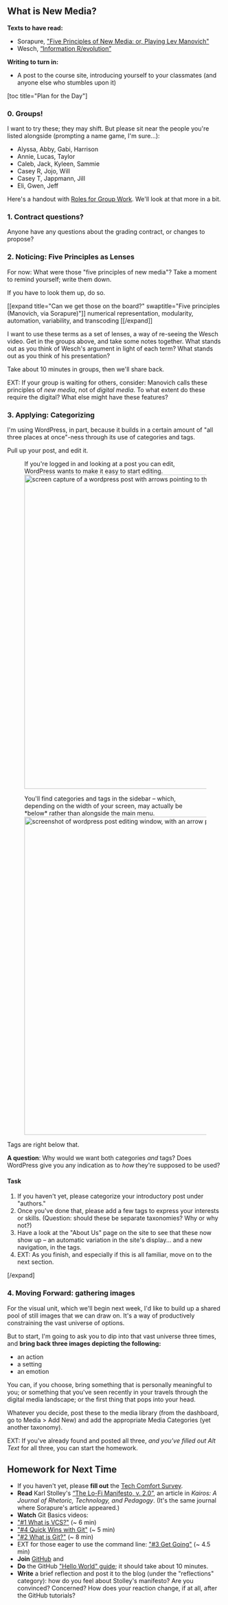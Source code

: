 ## What is New Media? 
**Texts to have read:** 

* Sorapure, ["Five Principles of New Media: or, Playing Lev Manovich"](http://kairos.technorhetoric.net/8.2/binder2.html?coverweb/sorapure/index.htm)
* Wesch, [“Information R/evolution”](http://www.youtube.com/watch?v=-4CV05HyAbM&amp;feature=youtube_gdata_player)

**Writing to turn in:**

* A post to the course site, introducing yourself to your classmates (and anyone else who stumbles upon it)


[toc title="Plan for the Day"]

### 0. Groups! 
<!-- 5-8 min --> 
I want to try these; they may shift. But please sit near the people you're listed alongside (prompting a name game, I'm sure...):

* Alyssa, Abby, Gabi, Harrison
* Annie, Lucas, Taylor
* Caleb, Jack, Kyleen, Sammie
* Casey R, Jojo, Will
* Casey T, Jappmann, Jill
* Eli, Gwen, Jeff

Here's a handout with [Roles for Group Work](/documents/2017/08/roles-for-group-work.rtf). We'll look at that more in a bit.

### 1. Contract questions?
Anyone have any questions about the grading contract, or changes to propose?

### 2. Noticing: Five Principles as Lenses
<!-- 15 min + 15 min -->
For now: What were those "five principles of new media"? Take a moment to remind yourself; write them down. 

If you have to look them up, do so. <!-- Where did you go to look them up? Why? -->

[[expand title="Can we get those on the board?" swaptitle="Five principles (Manovich, via Sorapure)"]]
numerical representation, modularity, automation, variability,
and transcoding
[[/expand]]

I want to use these terms as a set of lenses, a way of re-seeing the Wesch video. Get in the groups above, and take some notes together. What stands out as you think of Wesch's argument in light of each term? What stands out as you think of his presentation?

Take about 10 minutes in groups, then we'll share back.
<!-- First person to ask who wants which role is the Diplomat. -->

EXT: If your group is waiting for others, consider: Manovich calls these principles of *new media*, not of *digital media*. To what extent do these require the digital? What else might have these features?


<!-- Would anyone like to volunteer to take notes for the class? -->


### 3. Applying: Categorizing
I'm using WordPress, in part, because it builds in a certain amount of "all three places at once"-ness through its use of categories and tags.

Pull up your post, and edit it.

<figure>
<figcaption>If you're logged in and looking at a post you can edit, WordPress wants to make it easy to start editing.</figcaption>
<img src="https://cdm2017.majoringinmeta.net/wp-content/uploads/2017/08/screenshot-to-edit-a-post.png" alt="screen capture of a wordpress post with arrows pointing to the three &quot;Edit&quot; links (top of post, bottom of post, top admin bar)" width="938" height="731" class="aligncenter size-full wp-image-211" />
</figure>

<figure>
<figcaption>You'll find categories and tags in the sidebar – which, depending on the width of your screen, may actually be *below* rather than alongside the main menu.</figcaption>
<img src="https://cdm2017.majoringinmeta.net/wp-content/uploads/2017/08/screenshot-to-categorize-a-post.png" alt="screenshot of wordpress post editing window, with an arrow pointing to the categories dialog box." width="899" height="740" class="aligncenter size-full wp-image-214" />
</figure>

Tags are right below that.

<div class="alert alert-info">
<strong>A question</strong>: Why would we want both categories <em>and</em> tags? Does WordPress give you any indication as to <em>how</em> they're supposed to be used?
</div>

#### Task
<ol>
<li>If you haven't yet, please categorize your introductory post under "authors."</li>
<li>Once you've done that, please add a few tags to express your interests or skills. (Question: should these be separate taxonomies? Why or why not?)</li>
<li>Have a look at the "About Us" page on the site to see that these now show up – an automatic variation in the site's display... and a new navigation, in the tags.</li>
<li>EXT: As you finish, and especially if this is all familiar, move on to the next section.</li>
</ol>
[/expand]

### 4. Moving Forward: gathering images
For the visual unit, which we'll begin next week, I'd like to build up a shared pool of still images that we can draw on. It's a way of productively constraining the vast universe of options.

But to start, I'm going to ask you to dip into that vast universe three times, and **bring back three images depicting the following:**
<div class="alert alert-success">
<ul><li>an action</li>
<li>a setting</li>	<!-- note for next time: replace with season, to set up haiku? UPDATE: Better Note for Next Time: instead of finding three rando images, get students thinking about how to draw attention (the goal of the visual unit's major project) by having them take photos of attention-grabbing visuals in their everyday environments. Kickself that I didn't think of this in time. --> 
<li>an emotion</li>
</ul>
</div>

<!-- note for next time: start by writing something down. maybe use this for the first day?? -->

You can, if you choose, bring something that is personally meaningful to you; or something that you've seen recently in your travels through the digital media landscape; or the first thing that pops into your head. 

Whatever you decide, post these to the media library (from the dashboard, go to Media > Add New) and add the appropriate Media Categories (yet another taxonomy).

EXT: If you've already found and posted all three, *and you've filled out Alt Text* for all three, you can start the homework.

## Homework for Next Time

* If you haven't yet, please **fill out** the [Tech Comfort Survey](https://goo.gl/forms/Y6SZfG9Od2JUw1y42).
* **Read** Karl Stolley's [“The Lo-Fi Manifesto, v. 2.0”](http://kairos.technorhetoric.net/20.2/inventio/stolley/), an article in *Kairos: A Journal of Rhetoric, Technology, and Pedagogy*. (It's the same journal where Sorapure's article appeared.)
* **Watch** Git Basics videos: 
 * ["#1 What is VCS?"](https://youtu.be/8oRjP8yj2Wo) (~ 6 min)
 * ["#4 Quick Wins with Git"](https://youtu.be/7w5Z7LmyLgI) (~ 5 min)
 * ["#2 What is Git?"](https://youtu.be/uhtzxPU7Bz0) (~ 8 min)
 * EXT for those eager to use the command line: ["#3 Get Going"](https://youtu.be/wmnSyrRBKTw) (~ 4.5 min)
* **Join** [GitHub](https://github.com/) and
* **Do** the GitHub ["Hello World" guide](https://guides.github.com/activities/hello-world/); it should take about 10 minutes.
* **Write** a brief reflection and post it to the blog (under the "reflections" category): how do you feel about Stolley's manifesto? Are you convinced? Concerned? How does your reaction change, if at all, after the GitHub tutorials? 
